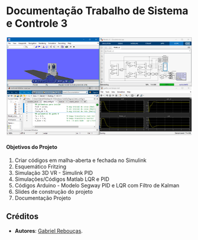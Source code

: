 # Documentação Trabalho de Sistema e Controle 3
![_](1.png)
#### Objetivos do Projeto
1. Criar códigos em malha-aberta e fechada no Simulink
2. Esquemático Fritzing 
3. Simulação 3D VR - Simulink PID
4. Simulações/Códigos Matlab LQR e PID
5. Códigos Arduino - Modelo Segway PID e LQR com Filtro de Kalman
6. Slides de construção do projeto
7. Documentação Projeto

## Créditos
- **Autores**: [Gabriel Rebouças](https://github.com/gabereboucas).
